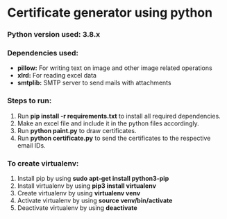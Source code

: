 # Certificate generator using python

### Python version used: 3.8.x

### Dependencies used:

* **pillow:** For writing text on image and other image related operations
* **xlrd:** For reading excel data
* **smtplib:** SMTP server to send mails with attachments

### Steps to run:

1. Run **pip install -r requirements.txt** to install all required dependencies.
2. Make an excel file and include it in the python files accordingly.
3. Run **python paint.py** to draw certificates.
4. Run **python certificate.py** to send the certificates to the respective email IDs.


### To create virtualenv:

1. Install pip by using **sudo apt-get install python3-pip**
2. Install virtualenv by using **pip3 install virtualenv**
3. Create virtualenv by using **virtualenv venv**
4. Activate virtualenv by using **source venv/bin/activate**
5. Deactivate virtualenv by using **deactivate**

